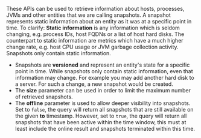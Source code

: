 These APIs can be used to retrieve information about hosts, processes, JVMs and other entities that we are calling snapshots. A snapshot represents static information about an entity as it was at a specific point in time. To clarify:
**Static information** is any information which is seldom changing, e.g. process IDs, host FQDNs or a list of host hard disks. The counterpart to static information are metrics which have a much higher change rate, e.g. host CPU usage or JVM garbage collection activity. Snapshots only contain static information.
- Snapshots are **versioned** and represent an entity's state for a specific point in time. While snapshots only contain static information, even that information may change. For example you may add another hard disk to a server. For such a change, a new snapshot would be created.
- The **size** parameter can be used in order to limit the maximum number of retrieved snapshots.
- The **offline** parameter is used to allow deeper visibility into snapshots. Set to `false`, the query will return all snapshots that are still available on the given **to** timestamp. However, set to `true`, the query will return all snapshots that have been active within the time window, this must at least include the online result and snapshots terminated within this time.
